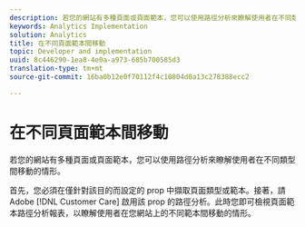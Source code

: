 ```yaml
---
description: 若您的網站有多種頁面或頁面範本，您可以使用路徑分析來瞭解使用者在不同類型間移動的情形。
keywords: Analytics Implementation
solution: Analytics
title: 在不同頁面範本間移動
topic: Developer and implementation
uuid: 8c446290-1ea8-4e0a-a973-685b700585d3
translation-type: tm+mt
source-git-commit: 16ba0b12e0f70112f4c10804d0a13c278388ecc2

---
```



# 在不同頁面範本間移動

若您的網站有多種頁面或頁面範本，您可以使用路徑分析來瞭解使用者在不同類型間移動的情形。

首先，您必須在僅針對該目的而設定的 prop 中擷取頁面類型或範本。接著，請 Adobe [!DNL Customer Care] 啟用該 prop 的路徑分析。此時您即可檢視頁面範本路徑分析報表，以瞭解使用者在您網站上的不同範本間移動的情形。
